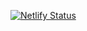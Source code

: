 [![Netlify Status](https://api.netlify.com/api/v1/badges/a9840be2-2f41-4c84-882b-881045781f52/deploy-status)](https://app.netlify.com/sites/50-license-plates/deploys)
